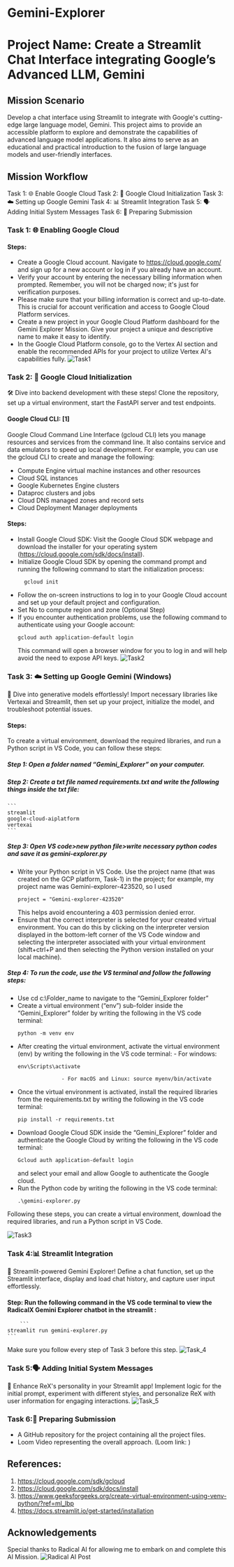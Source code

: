 # Gemini-Explorer

# Project Name: Create a Streamlit Chat Interface integrating Google’s Advanced LLM, Gemini

## Mission Scenario

Develop a chat interface using Streamlit to integrate with Google's cutting-edge large language model, Gemini. This project aims to provide an accessible platform to explore and demonstrate the capabilities of advanced language model applications. It also aims to serve as an educational and practical introduction to the fusion of large language models and user-friendly interfaces.

## Mission Workflow

Task 1: 🌐 Enable Google Cloud
Task 2: 🧬 Google Cloud Initialization
Task 3: ☁️ Setting up Google Gemini
Task 4: 📊 Streamlit Integration
Task 5: 🗣️ Adding Initial System Messages
Task 6: 📄 Preparing Submission

### Task 1: 🌐 Enabling Google Cloud
#### Steps:
- Create a Google Cloud account. Navigate to https://cloud.google.com/ and sign up for a new account or log in if you already have an account.
- Verify your account by entering the necessary billing information when prompted. Remember, you will not be charged now; it's just for verification purposes.
- Please make sure that your billing information is correct and up-to-date. This is crucial for account verification and access to Google Cloud Platform services.
- Create a new project in your Google Cloud Platform dashboard for the Gemini Explorer Mission. Give your project a unique and descriptive name to make it easy to identify.
- In the Google Cloud Platform console, go to the Vertex AI section and enable the recommended APIs for your project to utilize Vertex AI's capabilities fully.
  ![Task1](https://github.com/farzana-zaki/Gemini-Explorer/assets/126524003/7bf9a258-c770-4f35-abfa-1b01fa75095b)



### Task 2: 🧬 Google Cloud Initialization
🛠️ Dive into backend development with these steps! Clone the repository, set up a virtual environment, start the FastAPI server and test endpoints.
#### Google Cloud CLI: [1]
Google Cloud Command Line Interface (gcloud CLI) lets you manage resources and services from the command line. It also contains service and data emulators to speed up local development.
For example, you can use the gcloud CLI to create and manage the following:
- Compute Engine virtual machine instances and other resources
- Cloud SQL instances
- Google Kubernetes Engine clusters
- Dataproc clusters and jobs
- Cloud DNS managed zones and record sets
- Cloud Deployment Manager deployments

#### Steps:
- Install Google Cloud SDK: Visit the Google Cloud SDK webpage and download the installer for your operating system (https://cloud.google.com/sdk/docs/install).
- Initialize Google Cloud SDK by opening the command prompt and running the following command to start the initialization process:
  ```
  	gcloud init
  ```
- Follow the on-screen instructions to log in to your Google Cloud account and set up your default project and configuration.
- Set No to compute region and zone (Optional Step)
- If you encounter authentication problems, use the following command to authenticate using your Google account:
  ```
  gcloud auth application-default login
  ```
  This command will open a browser window for you to log in and 
  will help avoid the need to expose API keys.
  ![Task2](https://github.com/farzana-zaki/Gemini-Explorer/assets/126524003/6a105430-9add-49ab-a342-ff1e778c11d1)


### Task 3: ☁️ Setting up Google Gemini (Windows)
🚀 Dive into generative models effortlessly! Import necessary libraries like Vertexai and Streamlit, then set up your project, initialize the model, and troubleshoot potential issues.

#### Steps:
To create a virtual environment, download the required libraries, and run a Python script in VS Code, you can follow these steps:
##### Step 1: Open a folder named “Gemini_Explorer” on your computer.
##### Step 2: Create a txt file named requirements.txt and write the following things inside the txt file:
	```
 	streamlit
	google-cloud-aiplatform
	vertexai
 	```
##### Step 3: Open VS code>new python file>write necessary python codes and save it as gemini-explorer.py
- Write your Python script in VS Code. Use the project name (that was created on the GCP platform, Task-1) in the project; for example, my project name was Gemini-explorer-423520, so I used
  ```
  project = "Gemini-explorer-423520"
  ```
  This helps avoid encountering a 403 permission denied error.
- Ensure that the correct interpreter is selected for your created virtual environment. You can do this by clicking on the interpreter version displayed in the bottom-left corner of the VS Code window and selecting the interpreter associated with your virtual environment (shift+ctrl+P and then selecting the Python version installed on your local machine).

##### Step 4: To run the code, use the VS terminal and follow the following steps:
- Use cd c:\Folder_name to navigate to the “Gemini_Explorer folder”
- Create a virtual environment (“env”) sub-folder inside the “Gemini_Explorer” folder by writing the following in the VS code terminal:
	 ```
  	python -m venv env
  	```
- After creating the virtual environment, activate the virtual environment (env) by writing the following in the VS code terminal:
                    - For windows:
  	```
   	env\Scripts\activate
   	```
                    - For macOS and Linux: source myenv/bin/activate

- Once the virtual environment is activated, install the required libraries from the requirements.txt by writing the following in the VS code terminal:
  	```
   	pip install -r requirements.txt
   	```
- Download Google Cloud SDK inside the “Gemini_Explorer” folder and authenticate the Google Cloud by writing the following in the VS code terminal:
	 ```
  	Gcloud auth application-default login
  	```
   and select your email and allow Google to authenticate the Google cloud.
- Run the Python code by writing the following in the VS code terminal:
  	```
   	.\gemini-explorer.py
   	```

 
Following these steps, you can create a virtual environment, download the required libraries, and run a Python script in VS Code.

![Task3](https://github.com/farzana-zaki/Gemini-Explorer/assets/126524003/9c7bac5f-3cc4-4d93-b322-80c68acea976)


### Task 4:📊 Streamlit Integration
📲 Streamlit-powered Gemini Explorer! Define a chat function, set up the Streamlit interface, display and load chat history, and capture user input effortlessly.
#### Step: Run the following command in the VS code terminal to view the RadicalX Gemini Explorer chatbot in the streamlit :
        ```
	streamlit run gemini-explorer.py
 	```
Make sure you follow every step of Task 3 before this step.
![Task_4](https://github.com/farzana-zaki/Gemini-Explorer/assets/126524003/b270b4c4-41ff-4f23-8027-0e4fb25fc3d7)


### Task 5:🗣️ Adding Initial System Messages
🚀 Enhance ReX's personality in your Streamlit app! Implement logic for the initial prompt, experiment with different styles, and personalize ReX with user information for engaging interactions.
![Task_5](https://github.com/farzana-zaki/Gemini-Explorer/assets/126524003/b50aaeb7-df25-41b7-8a75-dedec4d9980b)

### Task 6:📄 Preparing Submission
- A GitHub repository for the project containing all the project files.
- Loom Video representing the overall approach. (Loom link: )

## References: 
1. https://cloud.google.com/sdk/gcloud
2. https://cloud.google.com/sdk/docs/install
3. https://www.geeksforgeeks.org/create-virtual-environment-using-venv-python/?ref=ml_lbp
4. https://docs.streamlit.io/get-started/installation

## Acknowledgements
Special thanks to Radical AI for allowing me to embark on and complete this AI Mission.
![Radical AI Post](https://github.com/farzana-zaki/Gemini-Explorer/assets/126524003/6c75dbad-292a-4dd9-80e6-e79309cfb471)

